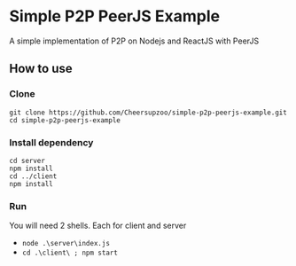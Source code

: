 # Simple P2P PeerJS Example
A simple implementation of P2P on Nodejs and ReactJS with PeerJS

## How to use

### Clone
``` 
git clone https://github.com/Cheersupzoo/simple-p2p-peerjs-example.git
cd simple-p2p-peerjs-example
```

### Install dependency
```
cd server
npm install
cd ../client
npm install
```

### Run
You will need 2 shells. Each for client and server

* ```node .\server\index.js```
* ```cd .\client\ ; npm start  ```
